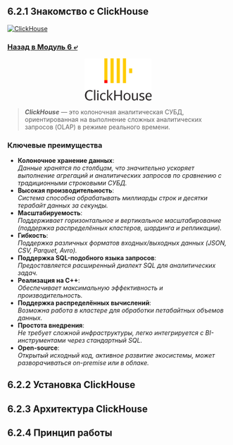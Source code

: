 ## 6.2.1 Знакомство с ClickHouse

[![ClickHouse](https://img.shields.io/badge/click-house-blue?logo=clickhouse)](https://clickhouse.com/docs/ru/)

### [Назад в Модуль 6 ⤶](/data/Module6/readme.md)

<p align="center">
<img src="/data/Module6/img/ch_logo.png" width="30%">
</p>

> ***ClickHouse*** — это колоночная аналитическая СУБД, ориентированная на выполнение сложных аналитических запросов 
> (OLAP) в режиме реального времени.  

### Ключевые преимущества
- **Колоночное хранение данных**:  
_Данные хранятся по столбцам, что значительно ускоряет выполнение агрегаций и аналитических запросов по сравнению с 
традиционными строковыми СУБД._  
- **Высокая производительность**:  
_Система способна обрабатывать миллиарды строк и десятки терабайт данных за секунды._  
- **Масштабируемость**:  
_Поддерживает горизонтальное и вертикальное масштабирование (поддержка распределённых кластеров, шардинга и репликации)._  
- **Гибкость**:  
_Поддержка различных форматов входных/выходных данных (JSON, CSV, Parquet, Avro)._  
- **Поддержка SQL-подобного языка запросов**:  
_Предоставляется расширенный диалект SQL для аналитических задач._  
- **Реализация на C++**:  
_Обеспечивает максимальную эффективность и производительность._  
- **Поддержка распределённых вычислений**:  
_Возможна работа в кластере для обработки петабайтных объемов данных._  
- **Простота внедрения**:  
_Не требует сложной инфраструктуры, легко интегрируется с BI-инструментами через стандартный SQL._
- **Open-source**:  
_Открытый исходный код, активное развитие экосистемы, может разворачиваться on-premise или в облаке._  

## 6.2.2 Установка ClickHouse


## 6.2.3 Архитектура ClickHouse


## 6.2.4 Принцип работы
